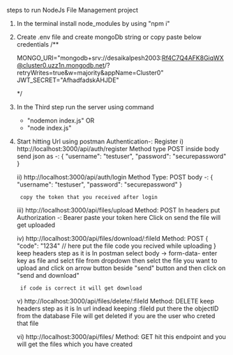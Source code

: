 steps to run NodeJs File Management project

1) In the terminal install node_modules by using "npm i"
2) Create .env file and create mongoDb string or copy paste below credentials
   /**
   
   MONGO_URI="mongodb+srv://desaikalpesh2003:Rf4C7Q4AFK8GiqWX@cluster0.uzz1n.mongodb.net/?retryWrites=true&w=majority&appName=Cluster0"
   JWT_SECRET="AfhadfadskAHJDE"

    */
3) In the Third step run the server using command
   - "nodemon index.js" OR
   - "node index.js"

4) Start hitting Url using postman
   Authentication-:
   Register
   i) http://localhost:3000/api/auth/register
      Method type POST
      inside body send json as -:
      {
        "username": "testuser",
        "password": "securepassword"
      }
    
    ii) http://localhost:3000/api/auth/login
        Method Type: POST
        body -: 
        {
            "username": "testuser",
            "password": "securepassword"
        }

        copy the token that you received after login

    iii) http://localhost:3000/api/files/upload
        Method: POST
        In headers put Authorization -: Bearer paste your token here
        Click on send the file will get uploaded 

    iv) http://localhost:3000/api/files/download/:fileId
        Method: POST
        {
            "code": "1234" // here put the file code you recived while uploading
        }
        keep headers step as it is
        In postman select body -> form-data- enter key as file and selct file from dropdown then 
        selct the file you want to upload and click on arrow button beside "send" button
        and then click on "send and download"

        if code is correct it will get download

    v) http://localhost:3000/api/files/delete/:fileId
        Method: DELETE
        keep headers step as it is
        In url indead keeping :fileId put there the objectID from the database
        File will get deleted if you are the user who creted that file

    vi) http://localhost:3000/api/files/
        Method: GET
        hit this endpoint and you will get the files which you have created
